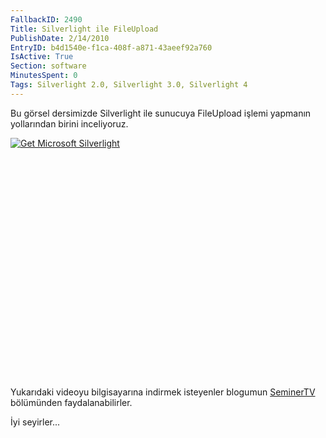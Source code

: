 ```yaml
---
FallbackID: 2490
Title: Silverlight ile FileUpload
PublishDate: 2/14/2010
EntryID: b4d1540e-f1ca-408f-a871-43aeef92a760
IsActive: True
Section: software
MinutesSpent: 0
Tags: Silverlight 2.0, Silverlight 3.0, Silverlight 4
---
```

Bu görsel dersimizde Silverlight ile sunucuya FileUpload işlemi yapmanın
yollarından birini inceliyoruz.

<div style="width:512px;height:384px;">

[![Get Microsoft
Silverlight](http://go2.microsoft.com/fwlink/?LinkId=108181)](http://go2.microsoft.com/fwlink/?LinkID=124807)

</div>

Yukarıdaki videoyu bilgisayarına indirmek isteyenler blogumun
[SeminerTV](http://daron.yondem.com/tr/formatpage.aspx?path=seminertv.format.html)
bölümünden faydalanabilirler.

İyi seyirler...


